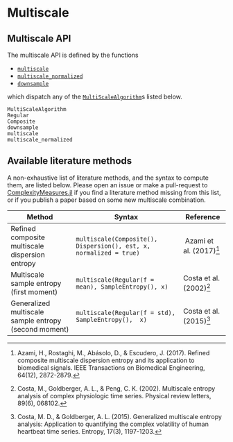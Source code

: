 # Multiscale

## Multiscale API

The multiscale API is defined by the functions

- [`multiscale`](@ref)
- [`multiscale_normalized`](@ref)
- [`downsample`](@ref)

which dispatch any of the [`MultiScaleAlgorithm`](@ref)s listed below.

```@docs
MultiScaleAlgorithm
Regular
Composite
downsample
multiscale
multiscale_normalized
```

## Available literature methods

A non-exhaustive list of literature methods, and the syntax to compute them, are listed
below. Please open an issue or make a pull-request to
[ComplexityMeasures.jl](https://github.com/JuliaDynamics/ComplexityMeasures.jl) if you find a literature
method missing from this list, or if you publish a paper based on some new multiscale
combination.

| Method  | Syntax | Reference |
| ------------- | ------------- | ------------- |
| Refined composite multiscale dispersion entropy  | `multiscale(Composite(), Dispersion(), est, x, normalized = true)` | Azami et al. (2017)[^Azami2017] |
| Multiscale sample entropy (first moment)              | `multiscale(Regular(f = mean), SampleEntropy(), x)` | Costa et al. (2002)[^Costa2002] |
| Generalized multiscale sample entropy (second moment) | `multiscale(Regular(f = std), SampleEntropy(),  x)` | Costa et al. (2015)[^Costa2015] |

[^Azami2017]:
    Azami, H., Rostaghi, M., Abásolo, D., & Escudero, J. (2017). Refined
    composite multiscale dispersion entropy and its application to biomedical signals.
    IEEE Transactions on Biomedical Engineering, 64(12), 2872-2879.
[^Costa2002]:
    Costa, M., Goldberger, A. L., & Peng, C. K. (2002). Multiscale entropy
    analysis of complex physiologic time series. Physical review letters, 89(6), 068102.
[^Costa2015]:
    Costa, M. D., & Goldberger, A. L. (2015). Generalized multiscale entropy
    analysis: Application to quantifying the complex volatility of human heartbeat time
    series. Entropy, 17(3), 1197-1203.
